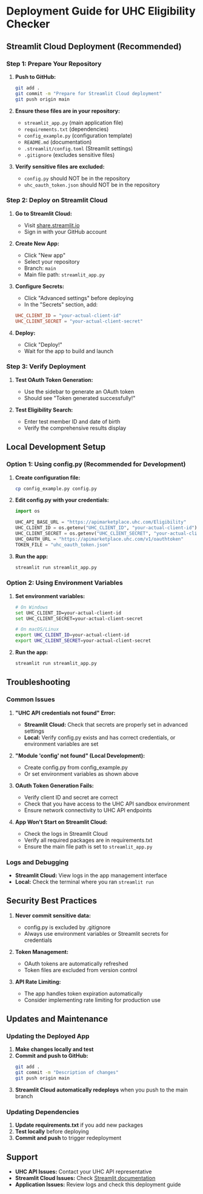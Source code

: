 # Deployment Guide for UHC Eligibility Checker

## Streamlit Cloud Deployment (Recommended)

### Step 1: Prepare Your Repository

1. **Push to GitHub:**
   ```bash
   git add .
   git commit -m "Prepare for Streamlit Cloud deployment"
   git push origin main
   ```

2. **Ensure these files are in your repository:**
   - `streamlit_app.py` (main application file)
   - `requirements.txt` (dependencies)
   - `config_example.py` (configuration template)
   - `README.md` (documentation)
   - `.streamlit/config.toml` (Streamlit settings)
   - `.gitignore` (excludes sensitive files)

3. **Verify sensitive files are excluded:**
   - `config.py` should NOT be in the repository
   - `uhc_oauth_token.json` should NOT be in the repository

### Step 2: Deploy on Streamlit Cloud

1. **Go to Streamlit Cloud:**
   - Visit [share.streamlit.io](https://share.streamlit.io)
   - Sign in with your GitHub account

2. **Create New App:**
   - Click "New app"
   - Select your repository
   - Branch: `main`
   - Main file path: `streamlit_app.py`

3. **Configure Secrets:**
   - Click "Advanced settings" before deploying
   - In the "Secrets" section, add:
   ```toml
   UHC_CLIENT_ID = "your-actual-client-id"
   UHC_CLIENT_SECRET = "your-actual-client-secret"
   ```

4. **Deploy:**
   - Click "Deploy!"
   - Wait for the app to build and launch

### Step 3: Verify Deployment

1. **Test OAuth Token Generation:**
   - Use the sidebar to generate an OAuth token
   - Should see "Token generated successfully!"

2. **Test Eligibility Search:**
   - Enter test member ID and date of birth
   - Verify the comprehensive results display

## Local Development Setup

### Option 1: Using config.py (Recommended for Development)

1. **Create configuration file:**
   ```bash
   cp config_example.py config.py
   ```

2. **Edit config.py with your credentials:**
   ```python
   import os

   UHC_API_BASE_URL = "https://apimarketplace.uhc.com/Eligibility"
   UHC_CLIENT_ID = os.getenv("UHC_CLIENT_ID", "your-actual-client-id")
   UHC_CLIENT_SECRET = os.getenv("UHC_CLIENT_SECRET", "your-actual-client-secret")
   UHC_OAUTH_URL = "https://apimarketplace.uhc.com/v1/oauthtoken"
   TOKEN_FILE = "uhc_oauth_token.json"
   ```

3. **Run the app:**
   ```bash
   streamlit run streamlit_app.py
   ```

### Option 2: Using Environment Variables

1. **Set environment variables:**
   ```bash
   # On Windows
   set UHC_CLIENT_ID=your-actual-client-id
   set UHC_CLIENT_SECRET=your-actual-client-secret

   # On macOS/Linux
   export UHC_CLIENT_ID=your-actual-client-id
   export UHC_CLIENT_SECRET=your-actual-client-secret
   ```

2. **Run the app:**
   ```bash
   streamlit run streamlit_app.py
   ```

## Troubleshooting

### Common Issues

1. **"UHC API credentials not found" Error:**
   - **Streamlit Cloud:** Check that secrets are properly set in advanced settings
   - **Local:** Verify config.py exists and has correct credentials, or environment variables are set

2. **"Module 'config' not found" (Local Development):**
   - Create config.py from config_example.py
   - Or set environment variables as shown above

3. **OAuth Token Generation Fails:**
   - Verify client ID and secret are correct
   - Check that you have access to the UHC API sandbox environment
   - Ensure network connectivity to UHC API endpoints

4. **App Won't Start on Streamlit Cloud:**
   - Check the logs in Streamlit Cloud
   - Verify all required packages are in requirements.txt
   - Ensure the main file path is set to `streamlit_app.py`

### Logs and Debugging

- **Streamlit Cloud:** View logs in the app management interface
- **Local:** Check the terminal where you ran `streamlit run`

## Security Best Practices

1. **Never commit sensitive data:**
   - config.py is excluded by .gitignore
   - Always use environment variables or Streamlit secrets for credentials

2. **Token Management:**
   - OAuth tokens are automatically refreshed
   - Token files are excluded from version control

3. **API Rate Limiting:**
   - The app handles token expiration automatically
   - Consider implementing rate limiting for production use

## Updates and Maintenance

### Updating the Deployed App

1. **Make changes locally and test**
2. **Commit and push to GitHub:**
   ```bash
   git add .
   git commit -m "Description of changes"
   git push origin main
   ```
3. **Streamlit Cloud automatically redeploys** when you push to the main branch

### Updating Dependencies

1. **Update requirements.txt** if you add new packages
2. **Test locally** before deploying
3. **Commit and push** to trigger redeployment

## Support

- **UHC API Issues:** Contact your UHC API representative
- **Streamlit Cloud Issues:** Check [Streamlit documentation](https://docs.streamlit.io)
- **Application Issues:** Review logs and check this deployment guide 